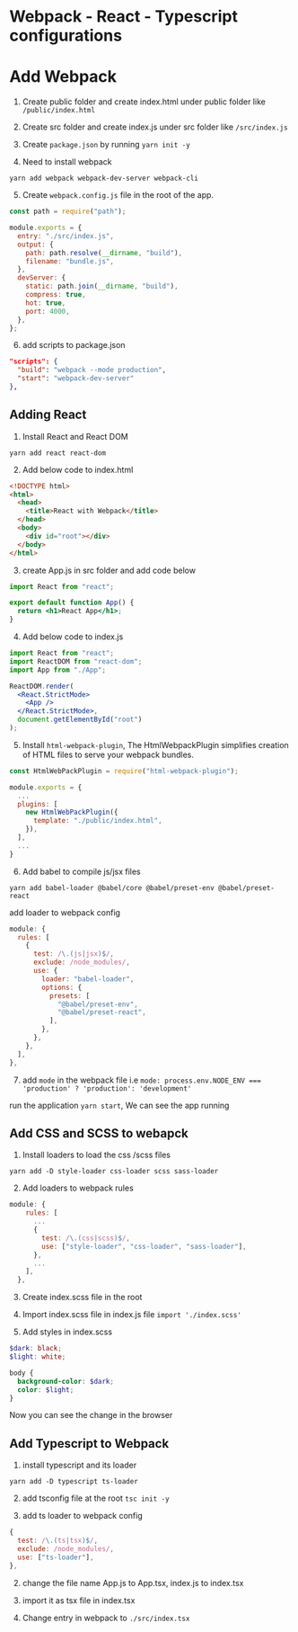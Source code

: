 # Webpack - React - Typescript configurations

# Add Webpack

1. Create public folder and create index.html under public
   folder like `/public/index.html`

2. Create src folder and create index.js under src folder
   like `/src/index.js`

3. Create `package.json` by running `yarn init -y`

4. Need to install webpack

`yarn add webpack webpack-dev-server webpack-cli`

5. Create `webpack.config.js` file in the root of the app.

```js
const path = require("path");

module.exports = {
  entry: "./src/index.js",
  output: {
    path: path.resolve(__dirname, "build"),
    filename: "bundle.js",
  },
  devServer: {
    static: path.join(__dirname, "build"),
    compress: true,
    hot: true,
    port: 4000,
  },
};
```

6. add scripts to package.json

```json
"scripts": {
  "build": "webpack --mode production",
  "start": "webpack-dev-server"
},
```

## Adding React

1. Install React and React DOM

`yarn add react react-dom`

2. Add below code to index.html

```html
<!DOCTYPE html>
<html>
  <head>
    <title>React with Webpack</title>
  </head>
  <body>
    <div id="root"></div>
  </body>
</html>
```

3. create App.js in src folder and add code below

```jsx
import React from "react";

export default function App() {
  return <h1>React App</h1>;
}
```

4. Add below code to index.js

```jsx
import React from "react";
import ReactDOM from "react-dom";
import App from "./App";

ReactDOM.render(
  <React.StrictMode>
    <App />
  </React.StrictMode>,
  document.getElementById("root")
);
```

5. Install `html-webpack-plugin`, The HtmlWebpackPlugin
   simplifies creation of HTML files to serve your webpack
   bundles.

```js
const HtmlWebPackPlugin = require("html-webpack-plugin");

module.exports = {
  ...
  plugins: [
    new HtmlWebPackPlugin({
      template: "./public/index.html",
    }),
  ],
  ...
}

```

6. Add babel to compile js/jsx files

`yarn add babel-loader @babel/core @babel/preset-env @babel/preset-react`

add loader to webpack config

```js
module: {
  rules: [
    {
      test: /\.(js|jsx)$/,
      exclude: /node_modules/,
      use: {
        loader: "babel-loader",
        options: {
          presets: [
            "@babel/preset-env",
            "@babel/preset-react",
          ],
        },
      },
    },
  ],
},
```

7. add `mode` in the webpack file i.e
   `mode: process.env.NODE_ENV === 'production' ? 'production': 'development'`

run the application `yarn start`, We can see the app running

## Add CSS and SCSS to webapck

1. Install loaders to load the css /scss files

`yarn add -D style-loader css-loader scss sass-loader`

2. Add loaders to webpack rules

```js
module: {
    rules: [
      ...
      {
        test: /\.(css|scss)$/,
        use: ["style-loader", "css-loader", "sass-loader"],
      },
      ...
    ],
  },
```

3. Create index.scss file in the root

4. Import index.scss file in index.js file
   `import './index.scss'`

5. Add styles in index.scss

```scss
$dark: black;
$light: white;

body {
  background-color: $dark;
  color: $light;
}
```

Now you can see the change in the browser

## Add Typescript to Webpack

1. install typescript and its loader

`yarn add -D typescript ts-loader`

2. add tsconfig file at the root
`tsc init -y`

1. add ts loader to webpack config

```js
{
  test: /\.(ts|tsx)$/,
  exclude: /node_modules/,
  use: ["ts-loader"],
},
```

2. change the file name App.js to App.tsx, index.js to index.tsx
3. import it as tsx file in index.tsx

4. Change entry in webpack to `./src/index.tsx`

